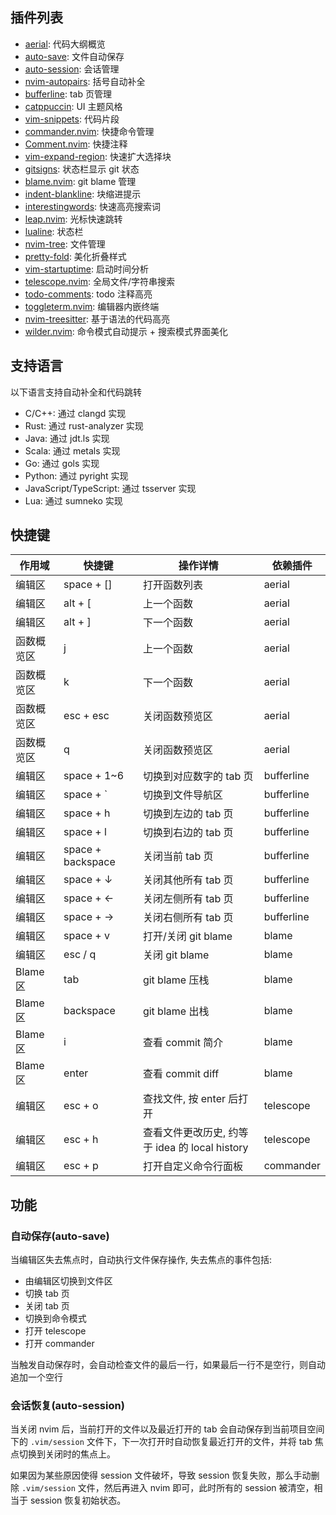 
## 插件列表

* [aerial](https://github.com/stevearc/aerial.nvim.git): 代码大纲概览
* [auto-save](https://github.com/okuuva/auto-save.nvim.git): 文件自动保存
* [auto-session](https://github.com/rmagatti/auto-session.git): 会话管理
* [nvim-autopairs](https://github.com/windwp/nvim-autopairs): 括号自动补全
* [bufferline](https://github.com/akinsho/bufferline.nvim.git): tab 页管理
* [catppuccin](https://github.com/catppuccin/nvim.git): UI 主题风格
* [vim-snippets](https://github.com/honza/vim-snippets.git): 代码片段
* [commander.nvim](https://github.com/FeiyouG/commander.nvim.git): 快捷命令管理
* [Comment.nvim](https://github.com/numToStr/Comment.nvim.git): 快捷注释
* [vim-expand-region](https://github.com/terryma/vim-expand-region.git): 快速扩大选择块
* [gitsigns](https://github.com/lewis6991/gitsigns.nvim.git): 状态栏显示 git 状态
* [blame.nvim](https://github.com/FabijanZulj/blame.nvim.git): git blame 管理
* [indent-blankline](https://github.com/lukas-reineke/indent-blankline.nvim.git): 块缩进提示
* [interestingwords](https://github.com/Mr-LLLLL/interestingwords.nvim.git): 快速高亮搜索词
* [leap.nvim](https://github.com/ggandor/leap.nvim.git): 光标快速跳转
* [lualine](https://github.com/nvim-lualine/lualine.nvim.git): 状态栏
* [nvim-tree](https://github.com/nvim-tree/nvim-tree.lua.git): 文件管理
* [pretty-fold](https://github.com/anuvyklack/pretty-fold.nvim.git): 美化折叠样式
* [vim-startuptime](https://github.com/dstein64/vim-startuptime.git): 启动时间分析
* [telescope.nvim](https://github.com/nvim-telescope/telescope.nvim.git): 全局文件/字符串搜索
* [todo-comments](https://github.com/folke/todo-comments.nvim.git): todo 注释高亮
* [toggleterm.nvim](https://github.com/akinsho/toggleterm.nvim.git): 编辑器内嵌终端
* [nvim-treesitter](https://github.com/nvim-treesitter/nvim-treesitter.git): 基于语法的代码高亮
* [wilder.nvim](https://github.com/gelguy/wilder.nvim.git): 命令模式自动提示 + 搜索模式界面美化


## 支持语言

以下语言支持自动补全和代码跳转

* C/C++: 通过 clangd 实现
* Rust: 通过 rust-analyzer 实现
* Java: 通过 jdt.ls 实现
* Scala: 通过 metals 实现
* Go: 通过 gols 实现
* Python: 通过 pyright 实现
* JavaScript/TypeScript: 通过 tsserver 实现
* Lua: 通过 sumneko 实现

## 快捷键

| 作用域    | 快捷键            | 操作详情                                       | 依赖插件     |
|-----------|-------------------|------------------------------------------------|--------------|
| 编辑区    | space + []        | 打开函数列表                                   | aerial       |
| 编辑区    | alt + [           | 上一个函数                                     | aerial       |
| 编辑区    | alt + ]           | 下一个函数                                     | aerial       |
| 函数概览区| j                 | 上一个函数                                     | aerial       |
| 函数概览区| k                 | 下一个函数                                     | aerial       |
| 函数概览区| esc + esc         | 关闭函数预览区                                 | aerial       |
| 函数概览区| q                 | 关闭函数预览区                                 | aerial       |
| 编辑区    | space + 1~6       | 切换到对应数字的 tab 页                        | bufferline   |
| 编辑区    | space + `         | 切换到文件导航区                               | bufferline   |
| 编辑区    | space + h         | 切换到左边的 tab 页                            | bufferline   |
| 编辑区    | space + l         | 切换到右边的 tab 页                            | bufferline   |
| 编辑区    | space + backspace | 关闭当前 tab 页                                | bufferline   |
| 编辑区    | space + ↓         | 关闭其他所有 tab 页                            | bufferline   |
| 编辑区    | space + ←         | 关闭左侧所有 tab 页                            | bufferline   |
| 编辑区    | space + →         | 关闭右侧所有 tab 页                            | bufferline   |
| 编辑区    | space + v         | 打开/关闭 git blame                            | blame        |
| 编辑区    | esc / q           | 关闭 git blame                                 | blame        |
| Blame 区  | tab               | git blame 压栈                                 | blame        |
| Blame 区  | backspace         | git blame 出栈                                 | blame        |
| Blame 区  | i                 | 查看 commit 简介                               | blame        |
| Blame 区  | enter             | 查看 commit diff                               | blame        |
| 编辑区    | esc + o           | 查找文件, 按 enter 后打开                      | telescope    |
| 编辑区    | esc + h           | 查看文件更改历史, 约等于 idea 的 local history | telescope    |
| 编辑区    | esc + p           | 打开自定义命令行面板                           | commander    |


## 功能

### 自动保存(auto-save)

当编辑区失去焦点时，自动执行文件保存操作, 失去焦点的事件包括:

* 由编辑区切换到文件区
* 切换 tab 页
* 关闭 tab 页
* 切换到命令模式
* 打开 telescope
* 打开 commander

当触发自动保存时，会自动检查文件的最后一行，如果最后一行不是空行，则自动追加一个空行

### 会话恢复(auto-session)

当关闭 nvim 后，当前打开的文件以及最近打开的 tab 会自动保存到当前项目空间下的 `.vim/session` 文件下，下一次打开时自动恢复最近打开的文件，并将 tab 焦点切换到关闭时的焦点上。

如果因为某些原因使得 session 文件破坏，导致 session 恢复失败，那么手动删除 `.vim/session` 文件，然后再进入 nvim 即可，此时所有的 session 被清空，相当于 session 恢复初始状态。



